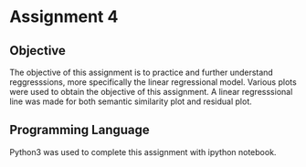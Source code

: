 # Assignment 4

## Objective

The objective of this assignment is to practice and further understand reggresssions, more specifically the linear regressional model. Various plots were used to obtain the objective of this assignment. A linear regresssional line was made for both semantic similarity plot and residual plot.

## Programming Language

Python3 was used to complete this assignment with ipython notebook.



